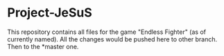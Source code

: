 # Project-JeSuS

This repository contains all files for the game "Endless Fighter" (as of currently named).
All the changes would be pushed here to other branch. Then to the *master one.
